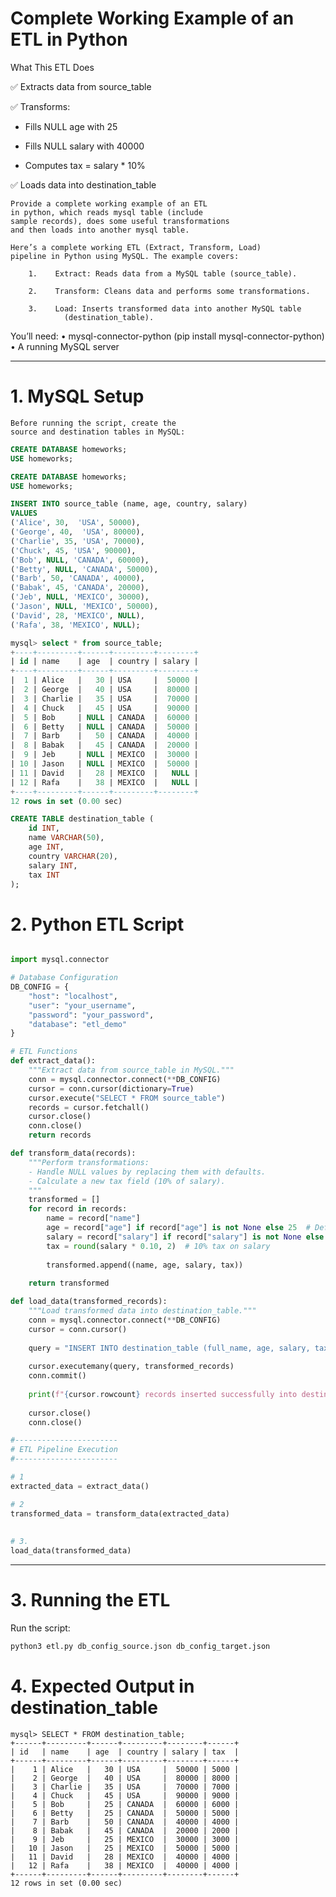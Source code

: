 # Complete Working Example of an ETL in Python

What This ETL Does

✅ Extracts data from source_table

✅ Transforms:
*    Fills NULL age with 25

* Fills NULL salary with 40000

* Computes tax = salary * 10%

✅ Loads data into destination_table



	Provide a complete working example of an ETL 
	in python, which reads mysql table (include 
	sample records), does some useful transformations 
	and then loads into another mysql table.

	Here’s a complete working ETL (Extract, Transform, Load) 
	pipeline in Python using MySQL. The example covers:

    	1.    Extract: Reads data from a MySQL table (source_table).
    
    	2.    Transform: Cleans data and performs some transformations.
    
    	3.    Load: Inserts transformed data into another MySQL table 
                (destination_table).

You’ll need:
    •    mysql-connector-python (pip install mysql-connector-python)
    •    A running MySQL server

------


# 1. MySQL Setup

	Before running the script, create the 
	source and destination tables in MySQL:

~~~sql
CREATE DATABASE homeworks;
USE homeworks;

CREATE DATABASE homeworks;
USE homeworks;

INSERT INTO source_table (name, age, country, salary) 
VALUES 
('Alice', 30,  'USA', 50000),
('George', 40,  'USA', 80000),
('Charlie', 35, 'USA', 70000),
('Chuck', 45, 'USA', 90000),
('Bob', NULL, 'CANADA', 60000),
('Betty', NULL, 'CANADA', 50000),
('Barb', 50, 'CANADA', 40000),
('Babak', 45, 'CANADA', 20000),
('Jeb', NULL, 'MEXICO', 30000),
('Jason', NULL, 'MEXICO', 50000),
('David', 28, 'MEXICO', NULL),
('Rafa', 38, 'MEXICO', NULL);

mysql> select * from source_table;
+----+---------+------+---------+--------+
| id | name    | age  | country | salary |
+----+---------+------+---------+--------+
|  1 | Alice   |   30 | USA     |  50000 |
|  2 | George  |   40 | USA     |  80000 |
|  3 | Charlie |   35 | USA     |  70000 |
|  4 | Chuck   |   45 | USA     |  90000 |
|  5 | Bob     | NULL | CANADA  |  60000 |
|  6 | Betty   | NULL | CANADA  |  50000 |
|  7 | Barb    |   50 | CANADA  |  40000 |
|  8 | Babak   |   45 | CANADA  |  20000 |
|  9 | Jeb     | NULL | MEXICO  |  30000 |
| 10 | Jason   | NULL | MEXICO  |  50000 |
| 11 | David   |   28 | MEXICO  |   NULL |
| 12 | Rafa    |   38 | MEXICO  |   NULL |
+----+---------+------+---------+--------+
12 rows in set (0.00 sec)

CREATE TABLE destination_table (
    id INT,
    name VARCHAR(50),
    age INT,
    country VARCHAR(20),
    salary INT,
    tax INT
);
~~~



# 2. Python ETL Script


~~~python

import mysql.connector

# Database Configuration
DB_CONFIG = {
    "host": "localhost",
    "user": "your_username",
    "password": "your_password",
    "database": "etl_demo"
}

# ETL Functions
def extract_data():
    """Extract data from source_table in MySQL."""
    conn = mysql.connector.connect(**DB_CONFIG)
    cursor = conn.cursor(dictionary=True)
    cursor.execute("SELECT * FROM source_table")
    records = cursor.fetchall()
    cursor.close()
    conn.close()
    return records

def transform_data(records):
    """Perform transformations: 
    - Handle NULL values by replacing them with defaults.
    - Calculate a new tax field (10% of salary).
    """
    transformed = []
    for record in records:
        name = record["name"]
        age = record["age"] if record["age"] is not None else 25  # Default age = 25
        salary = record["salary"] if record["salary"] is not None else 40000  # Default salary = 40K
        tax = round(salary * 0.10, 2)  # 10% tax on salary
        
        transformed.append((name, age, salary, tax))
    
    return transformed

def load_data(transformed_records):
    """Load transformed data into destination_table."""
    conn = mysql.connector.connect(**DB_CONFIG)
    cursor = conn.cursor()
    
    query = "INSERT INTO destination_table (full_name, age, salary, tax) VALUES (%s, %s, %s, %s)"
    
    cursor.executemany(query, transformed_records)
    conn.commit()
    
    print(f"{cursor.rowcount} records inserted successfully into destination_table.")
    
    cursor.close()
    conn.close()

#-----------------------
# ETL Pipeline Execution
#-----------------------

# 1    
extracted_data = extract_data()

# 2
transformed_data = transform_data(extracted_data)
    
    
# 3. 
load_data(transformed_data)

~~~

-----

# 3. Running the ETL

Run the script:

~~~sh
python3 etl.py db_config_source.json db_config_target.json
~~~

# 4. Expected Output in destination_table

~~~
mysql> SELECT * FROM destination_table;
+------+---------+------+---------+--------+------+
| id   | name    | age  | country | salary | tax  |
+------+---------+------+---------+--------+------+
|    1 | Alice   |   30 | USA     |  50000 | 5000 |
|    2 | George  |   40 | USA     |  80000 | 8000 |
|    3 | Charlie |   35 | USA     |  70000 | 7000 |
|    4 | Chuck   |   45 | USA     |  90000 | 9000 |
|    5 | Bob     |   25 | CANADA  |  60000 | 6000 |
|    6 | Betty   |   25 | CANADA  |  50000 | 5000 |
|    7 | Barb    |   50 | CANADA  |  40000 | 4000 |
|    8 | Babak   |   45 | CANADA  |  20000 | 2000 |
|    9 | Jeb     |   25 | MEXICO  |  30000 | 3000 |
|   10 | Jason   |   25 | MEXICO  |  50000 | 5000 |
|   11 | David   |   28 | MEXICO  |  40000 | 4000 |
|   12 | Rafa    |   38 | MEXICO  |  40000 | 4000 |
+------+---------+------+---------+--------+------+
12 rows in set (0.00 sec)
~~~





